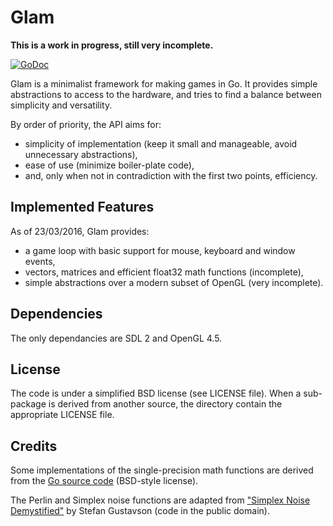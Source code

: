 # Glam


**This is a work in progress, still very incomplete.**

[![GoDoc](https://godoc.org/github.com/drakmaniso/glam?status.svg)](https://godoc.org/github.com/drakmaniso/glam)

Glam is a minimalist framework for making games in Go. It provides simple
abstractions to access to the hardware, and tries to find a balance between
simplicity and versatility.

By order of priority, the API aims for:

- simplicity of implementation (keep it small and manageable, avoid unnecessary abstractions),
- ease of use (minimize boiler-plate code),
- and, only when not in contradiction with the first two points, efficiency.


## Implemented Features

As of 23/03/2016, Glam provides:

- a game loop with basic support for mouse, keyboard and window events,
- vectors, matrices and efficient float32 math functions (incomplete),
- simple abstractions over a modern subset of OpenGL (very incomplete).


## Dependencies

The only dependancies are SDL 2 and OpenGL 4.5.


## License

The code is under a simplified BSD license (see LICENSE file). When a sub-package
is derived from another source, the directory contain the appropriate LICENSE file. 


## Credits

Some implementations of the single-precision math functions are
derived from the [Go source code](https://github.com/golang/go) (BSD-style license).

The Perlin and Simplex noise functions are adapted from
["Simplex Noise Demystified"](http://www.itn.liu.se/~stegu/simplexnoise/simplexnoise.pdf)
by Stefan Gustavson (code in the public domain).
